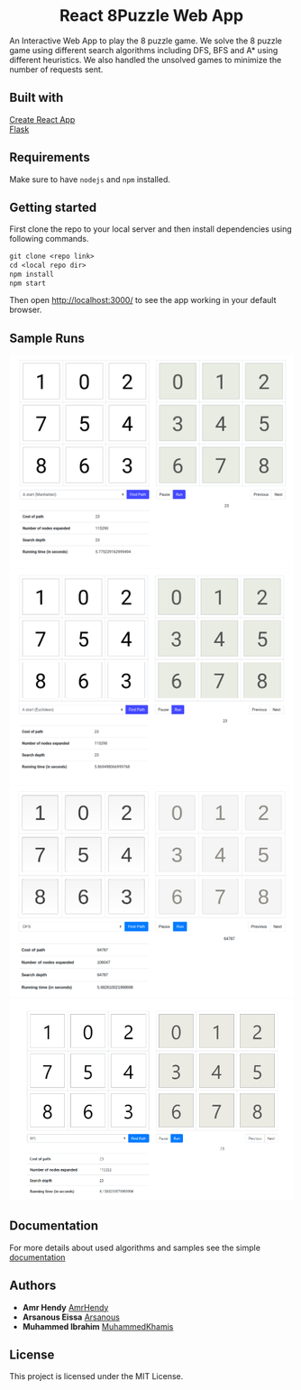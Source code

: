 <h1 align="center">
  React 8Puzzle Web App<br>
</h1>
An Interactive Web App to play the 8 puzzle game. We solve the 8 puzzle game using different search algorithms including DFS, BFS and A* using different heuristics. We also handled the unsolved games to minimize the number of requests sent.

## Built with

[Create React App](https://github.com/facebook/create-react-app)</br>
[Flask](https://github.com/pallets/flask)

## Requirements

Make sure to have `nodejs` and `npm` installed.

## Getting started
First clone the repo to your local server and then install dependencies using following commands.
```
git clone <repo link>
cd <local repo dir>
npm install
npm start
```
Then open [http://localhost:3000/](http://localhost:3000/) to see the app working in your default browser.<br>

## Sample Runs
![sample run 1](https://github.com/AmrHendy/AI-8puzzle/blob/master/samples/img1.png)
![sample run 2](https://github.com/AmrHendy/AI-8puzzle/blob/master/samples/img2.png)
![sample run 3](https://github.com/AmrHendy/AI-8puzzle/blob/master/samples/img3.png)
![sample run 4](https://github.com/AmrHendy/AI-8puzzle/blob/master/samples/img4.png)

## Documentation
For more details about used algorithms and samples see the simple [documentation](https://github.com/AmrHendy/AI-8puzzle/blob/master/documentation/doc.pdf) 

## Authors
* **Amr Hendy** [AmrHendy](https://github.com/AmrHendy)
* **Arsanous Eissa** [Arsanous](https://github.com/Arsanuos)
* **Muhammed Ibrahim** [MuhammedKhamis](https://github.com/MuhammedKhamis)

## License
This project is licensed under the MIT License.

